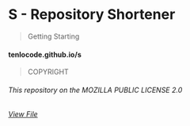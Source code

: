 # __S__ - Repository Shortener

> Getting Starting

#### tenlocode.github.io/s

> COPYRIGHT

###### This repository on the MOZILLA PUBLIC LICENSE 2.0
###### [View File](https://github.com/TEnLOcODE/s/blob/main/LICENSE/)
